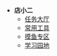 * **店小二**
  * [任务大厅](/Home.md)
  * [常用工具](/Technical.md)
  * [摸鱼专区](/Entertainment.md)
  * [学习园地](/Learning.md)